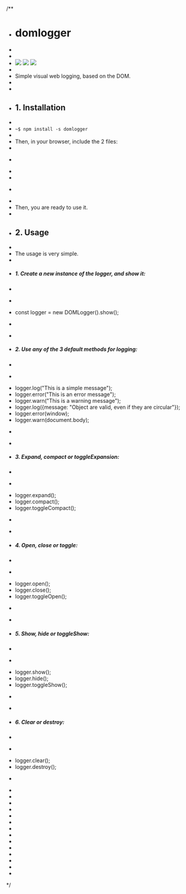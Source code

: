 /**
 * # domlogger
 * 
 * 
 * ![](https://img.shields.io/badge/domlogger-v1.0.0-green.svg) ![](https://img.shields.io/badge/visual%20tests-passing-green.svg) ![](https://img.shields.io/badge/stable-80%25-orange.svg)
 * 
 * Simple visual web logging, based on the DOM.
 *
 *
 * ## 1. Installation
 *
 * `~$ npm install -s domlogger`
 *
 * Then, in your browser, include the 2 files:
 *
 * ```html
 * <script src="node_modules/domlogger/src/domlogger.js"></script>
 * <link rel="stylesheet" type="text/css" href="node_modules/domlogger/src/domlogger.css" />
 * ```
 *
 * Then, you are ready to use it.
 *
 * ## 2. Usage
 *
 * The usage is very simple.
 *
 * ##### 1. Create a new instance of the logger, and show it:
 * 
 * ```js
 * const logger = new DOMLogger().show();
 * ```
 * 
 * ##### 2. Use any of the 3 default methods for logging:
 * 
 * ```js
 * logger.log("This is a simple message");
 * logger.error("This is an error message");
 * logger.warn("This is a warning message");
 * logger.log({message: "Object are valid, even if they are circular"});
 * logger.error(window);
 * logger.warn(document.body);
 * ```
 * 
 * ##### 3. Expand, compact or toggleExpansion:
 * 
 * ```js
 * logger.expand();
 * logger.compact();
 * logger.toggleCompact();
 * ```
 * 
 * ##### 4. Open, close or toggle:
 * 
 * ```js
 * logger.open();
 * logger.close();
 * logger.toggleOpen();
 * ```
 * 
 * ##### 5. Show, hide or toggleShow:
 * 
 * ```js
 * logger.show();
 * logger.hide();
 * logger.toggleShow();
 * ```
 * 
 * ##### 6. Clear or destroy:
 * 
 * ```js
 * logger.clear();
 * logger.destroy();
 * ```
 *
 *
 *
 *
 *
 *
 *
 *
 *
 *
 *
 *
 *
 *
 */